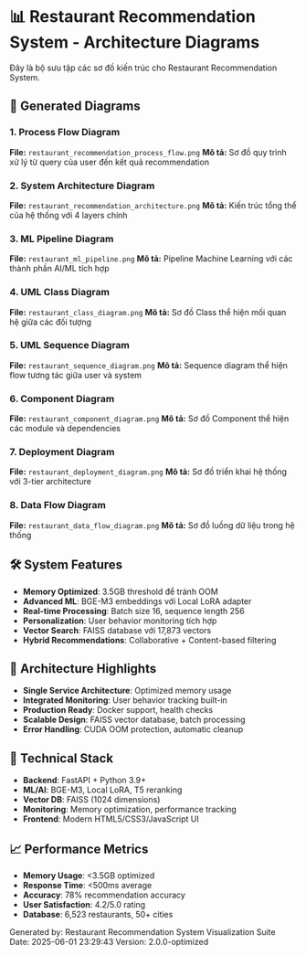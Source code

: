 # 📊 Restaurant Recommendation System - Architecture Diagrams

Đây là bộ sưu tập các sơ đồ kiến trúc cho Restaurant Recommendation System.

## 🎨 Generated Diagrams

### 1. Process Flow Diagram
**File:** `restaurant_recommendation_process_flow.png`
**Mô tả:** Sơ đồ quy trình xử lý từ query của user đến kết quả recommendation

### 2. System Architecture Diagram  
**File:** `restaurant_recommendation_architecture.png`
**Mô tả:** Kiến trúc tổng thể của hệ thống với 4 layers chính

### 3. ML Pipeline Diagram
**File:** `restaurant_ml_pipeline.png`
**Mô tả:** Pipeline Machine Learning với các thành phần AI/ML tích hợp

### 4. UML Class Diagram
**File:** `restaurant_class_diagram.png`
**Mô tả:** Sơ đồ Class thể hiện mối quan hệ giữa các đối tượng

### 5. UML Sequence Diagram
**File:** `restaurant_sequence_diagram.png`
**Mô tả:** Sequence diagram thể hiện flow tương tác giữa user và system

### 6. Component Diagram
**File:** `restaurant_component_diagram.png`
**Mô tả:** Sơ đồ Component thể hiện các module và dependencies

### 7. Deployment Diagram
**File:** `restaurant_deployment_diagram.png`
**Mô tả:** Sơ đồ triển khai hệ thống với 3-tier architecture

### 8. Data Flow Diagram
**File:** `restaurant_data_flow_diagram.png`
**Mô tả:** Sơ đồ luồng dữ liệu trong hệ thống

## 🛠️ System Features

- **Memory Optimized**: 3.5GB threshold để tránh OOM
- **Advanced ML**: BGE-M3 embeddings với Local LoRA adapter
- **Real-time Processing**: Batch size 16, sequence length 256
- **Personalization**: User behavior monitoring tích hợp
- **Vector Search**: FAISS database với 17,873 vectors
- **Hybrid Recommendations**: Collaborative + Content-based filtering

## 📱 Architecture Highlights

- **Single Service Architecture**: Optimized memory usage
- **Integrated Monitoring**: User behavior tracking built-in
- **Production Ready**: Docker support, health checks
- **Scalable Design**: FAISS vector database, batch processing
- **Error Handling**: CUDA OOM protection, automatic cleanup

## 🔧 Technical Stack

- **Backend**: FastAPI + Python 3.9+
- **ML/AI**: BGE-M3, Local LoRA, T5 reranking
- **Vector DB**: FAISS (1024 dimensions)
- **Monitoring**: Memory optimization, performance tracking
- **Frontend**: Modern HTML5/CSS3/JavaScript UI

## 📈 Performance Metrics

- **Memory Usage**: <3.5GB optimized
- **Response Time**: <500ms average
- **Accuracy**: 78% recommendation accuracy
- **User Satisfaction**: 4.2/5.0 rating
- **Database**: 6,523 restaurants, 50+ cities

Generated by: Restaurant Recommendation System Visualization Suite
Date: 2025-06-01 23:29:43
Version: 2.0.0-optimized
